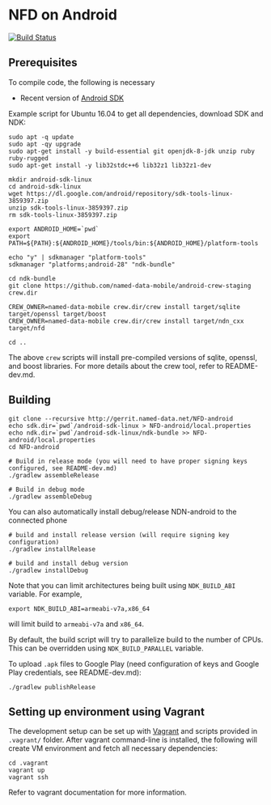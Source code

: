 NFD on Android
==============

[![Build Status](https://travis-ci.org/named-data-mobile/NFD-android.svg?branch=master)](https://travis-ci.org/named-data-mobile/NFD-android)

## Prerequisites

To compile code, the following is necessary

- Recent version of [Android SDK](http://developer.android.com/sdk/index.html)

Example script for Ubuntu 16.04 to get all dependencies, download SDK and NDK:

    sudo apt -q update
    sudo apt -qy upgrade
    sudo apt-get install -y build-essential git openjdk-8-jdk unzip ruby ruby-rugged
    sudo apt-get install -y lib32stdc++6 lib32z1 lib32z1-dev

    mkdir android-sdk-linux
    cd android-sdk-linux
    wget https://dl.google.com/android/repository/sdk-tools-linux-3859397.zip
    unzip sdk-tools-linux-3859397.zip
    rm sdk-tools-linux-3859397.zip

    export ANDROID_HOME=`pwd`
    export PATH=${PATH}:${ANDROID_HOME}/tools/bin:${ANDROID_HOME}/platform-tools

    echo "y" | sdkmanager "platform-tools"
    sdkmanager "platforms;android-28" "ndk-bundle"

    cd ndk-bundle
    git clone https://github.com/named-data-mobile/android-crew-staging crew.dir

    CREW_OWNER=named-data-mobile crew.dir/crew install target/sqlite target/openssl target/boost
    CREW_OWNER=named-data-mobile crew.dir/crew install target/ndn_cxx target/nfd

    cd ..

The above `crew` scripts will install pre-compiled versions of sqlite, openssl, and boost libraries.
For more details about the crew tool, refer to README-dev.md.

## Building

    git clone --recursive http://gerrit.named-data.net/NFD-android
    echo sdk.dir=`pwd`/android-sdk-linux > NFD-android/local.properties
    echo ndk.dir=`pwd`/android-sdk-linux/ndk-bundle >> NFD-android/local.properties
    cd NFD-android

    # Build in release mode (you will need to have proper signing keys configured, see README-dev.md)
    ./gradlew assembleRelease

    # Build in debug mode
    ./gradlew assembleDebug

You can also automatically install debug/release NDN-android to the connected phone

    # build and install release version (will require signing key configuration)
    ./gradlew installRelease

    # build and install debug version
    ./gradlew installDebug

Note that you can limit architectures being built using `NDK_BUILD_ABI` variable.  For example,

    export NDK_BUILD_ABI=armeabi-v7a,x86_64

will limit build to `armeabi-v7a` and `x86_64`.

By default, the build script will try to parallelize build to the number of CPUs.  This can be
overridden using `NDK_BUILD_PARALLEL` variable.

To upload `.apk` files to Google Play (need configuration of keys and Google Play credentials, see README-dev.md):

    ./gradlew publishRelease

## Setting up environment using Vagrant

The development setup can be set up with [Vagrant](https://www.vagrantup.com/) and scripts provided
in `.vagrant/` folder.  After vagrant command-line is installed, the following will create VM
environment and fetch all necessary dependencies:

    cd .vagrant
    vagrant up
    vagrant ssh

Refer to vagrant documentation for more information.
